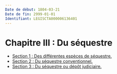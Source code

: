 ```yaml
---
Date de début: 1804-03-21
Date de fin: 2999-01-01
Identifiant: LEGISCTA000006136401
---
```


<h1>Chapitre III : Du séquestre</h1>

- [Section 1 : Des différentes espèces de séquestre.](section_1/README.md)
- [Section 2 : Du séquestre conventionnel.](section_2/README.md)
- [Section 3 : Du séquestre ou dépôt judiciaire.](section_3/README.md)
